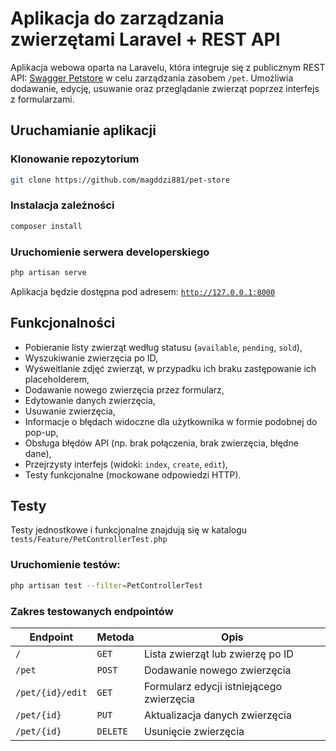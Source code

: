 # Aplikacja do zarządzania zwierzętami Laravel + REST API

Aplikacja webowa oparta na Laravelu, która integruje się z publicznym REST API: [Swagger Petstore](https://petstore.swagger.io/) w celu zarządzania zasobem `/pet`. Umożliwia dodawanie, edycję, usuwanie oraz przeglądanie zwierząt poprzez interfejs z formularzami.

## Uruchamianie aplikacji

### Klonowanie repozytorium

```bash
git clone https://github.com/magddzi881/pet-store
```

### Instalacja zależności

```bash
composer install
```

### Uruchomienie serwera developerskiego

```bash
php artisan serve
```

Aplikacja będzie dostępna pod adresem: [`http://127.0.0.1:8000`](http://127.0.0.1:8000)

## Funkcjonalności

-   Pobieranie listy zwierząt według statusu (`available`, `pending`, `sold`),
-   Wyszukiwanie zwierzęcia po ID,
-   Wyśweitlanie zdjęć zwierząt, w przypadku ich braku zastępowanie ich placeholderem,
-   Dodawanie nowego zwierzęcia przez formularz,
-   Edytowanie danych zwierzęcia,
-   Usuwanie zwierzęcia,
-   Informacje o błędach widoczne dla użytkownika w formie podobnej do pop-up,
-   Obsługa błędów API (np. brak połączenia, brak zwierzęcia, błędne dane),
-   Przejrzysty interfejs (widoki: `index`, `create`, `edit`),
-   Testy funkcjonalne (mockowane odpowiedzi HTTP).

## Testy

Testy jednostkowe i funkcjonalne znajdują się w katalogu `tests/Feature/PetControllerTest.php`

### Uruchomienie testów:

```bash
php artisan test --filter=PetControllerTest
```

### Zakres testowanych endpointów

| Endpoint         | Metoda   | Opis                                     |
| ---------------- | -------- | ---------------------------------------- |
| `/`              | `GET`    | Lista zwierząt lub zwierzę po ID         |
| `/pet`           | `POST`   | Dodawanie nowego zwierzęcia              |
| `/pet/{id}/edit` | `GET`    | Formularz edycji istniejącego zwierzęcia |
| `/pet/{id}`      | `PUT`    | Aktualizacja danych zwierzęcia           |
| `/pet/{id}`      | `DELETE` | Usunięcie zwierzęcia                     |
